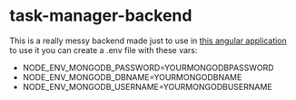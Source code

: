 # task-manager-backend

This is a really messy backend made just to use in [this angular application](https://github.com/vitortrimer/angular-task-list)
to use it you can create a .env file with these vars:

* NODE_ENV_MONGODB_PASSWORD=YOURMONGODBPASSWORD
* NODE_ENV_MONGODB_DBNAME=YOURMONGODBNAME
* NODE_ENV_MONGODB_USERNAME=YOURMONGODBUSERNAME
